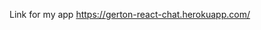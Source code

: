 Link for my app <a href="https://gerton-react-chat.herokuapp.com/" target="_blank">https://gerton-react-chat.herokuapp.com/</a>
